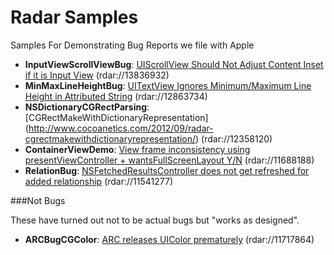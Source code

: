 Radar Samples
=============

Samples For Demonstrating Bug Reports we file with Apple

- **InputViewScrollViewBug**: [UIScrollView Should Not Adjust Content Inset if it is Input View](http://www.cocoanetics.com/2013/05/radar-uiscrollview-should-not-adjust-content-inset-if-it-is-input-view/) (rdar://13836932)
- **MinMaxLineHeightBug**: [UITextView Ignores Minimum/Maximum Line Height in Attributed String](http://www.cocoanetics.com/2012/12/radar-uitextview-ignores-minimummaximum-line-height-in-attributed-string/) (rdar://12863734)
- **NSDictionaryCGRectParsing**: [CGRectMakeWithDictionaryRepresentation] (http://www.cocoanetics.com/2012/09/radar-cgrectmakewithdictionaryrepresentation/) (rdar://12358120)
- **ContainerViewDemo**: [View frame inconsistency using presentViewController + wantsFullScreenLayout Y/N](http://www.cocoanetics.com/2012/06/radar-view-frame-inconsistency-using-presentviewcontroller-wantsfullscreenlayout-yn/) (rdar://11688188)
- **RelationBug**: [NSFetchedResultsController does not get refreshed for added relationship](http://www.cocoanetics.com/2012/05/radar-nsfetchedresultscontroller-does-not-get-refreshed-for-added-relationship/) (rdar://11541277)

###Not Bugs

These have turned out not to be actual bugs but "works as designed".

- **ARCBugCGColor**: [ARC releases UIColor prematurely](http://www.cocoanetics.com/2012/06/radar-arc-releases-uicolor-prematurely/) (rdar://11717864)


